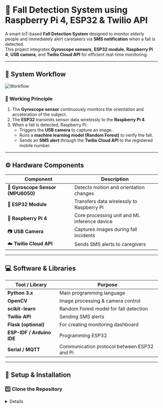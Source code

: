 # 🧠 Fall Detection System using Raspberry Pi 4, ESP32 & Twilio API

A smart IoT-based **Fall Detection System** designed to monitor elderly people and immediately alert caretakers via **SMS notification** when a fall is detected.  
This project integrates **Gyroscope sensors**, **ESP32 module**, **Raspberry Pi 4**, **USB camera**, and **Twilio Cloud API** for efficient real-time monitoring.

---

## 📸 System Workflow

![Workflow](Work%20Flow.jpg)

### 🔄 Working Principle
1. The **Gyroscope sensor** continuously monitors the orientation and acceleration of the subject.
2. The **ESP32** transmits sensor data wirelessly to the **Raspberry Pi 4**.
3. When a fall is detected, Raspberry Pi:
   - Triggers the **USB camera** to capture an image.
   - Runs a **machine learning model (Random Forest)** to verify the fall.
   - Sends an **SMS alert** through the **Twilio Cloud API** to the registered mobile number.

---

## ⚙️ Hardware Components
| Component | Description |
|------------|--------------|
| 🧭 **Gyroscope Sensor (MPU6050)** | Detects motion and orientation changes |
| 📡 **ESP32 Module** | Transfers data wirelessly to Raspberry Pi |
| 🍓 **Raspberry Pi 4** | Core processing unit and ML inference device |
| 📷 **USB Camera** | Captures images during fall incidents |
| ☁️ **Twilio Cloud API** | Sends SMS alerts to caregivers |

---

## 💻 Software & Libraries

| Tool / Library | Purpose |
|----------------|----------|
| **Python 3.x** | Main programming language |
| **OpenCV** | Image processing & camera control |
| **scikit-learn** | Random Forest model for fall detection |
| **Twilio API** | Sending SMS alerts |
| **Flask (optional)** | For creating monitoring dashboard |
| **ESP-IDF / Arduino IDE** | Programming ESP32 |
| **Serial / MQTT** | Communication protocol between ESP32 and Pi |

---

## 🚀 Setup & Installation

### 1️⃣ Clone the Repository
<details>
```bash 
git clone https://github.com/<your-username>/<your-repo-name>.git
cd <your-repo-name>
```
### 2️⃣ Create a Virtual Environment (Optional but Recommended)
```bash
python -m venv venv
source venv/bin/activate  # for Linux/Mac
venv\Scripts\activate     # for Windows
```
### 3️⃣ Install Required Libraries
```bash
   pip install -r requirements.txt
   ```
### 4️⃣ Add Your Twilio Credentials
Create a .env file in the project root directory:
TWILIO_ACCOUNT_SID=your_account_sid
TWILIO_AUTH_TOKEN=your_auth_token
TWILIO_PHONE_NUMBER=+1234567890
RECEIVER_PHONE_NUMBER=+919876543210
⚠️ Note: .env is added to .gitignore to protect sensitive credentials.

### 5️⃣ Run the Python Script
```bash
python fall_detection_code.py
```

---

### 🧠 Machine Learning Model

The Random Forest classifier is trained using gyroscope readings.
1. Predicts if the detected motion corresponds to a fall or normal movement.
2 .If fall probability > threshold → triggers camera + Twilio alert.
   
---

### 📲 Alert Example

When a fall is detected:
--Alert: Possible fall detected!
--Captured image sent to caretaker.
--Location: Living Room
--Timestamp: 2025-10-17 21:15

---

### 🧩 Project Architecture
Gyroscope → ESP32 → Raspberry Pi 4 → (Camera + ML Model + Twilio API)
                                       ↓
                                   Caretaker via SMS

---

### 🔒 Security
1. Sensitive credentials are stored in .env file.
2. .gitignore includes .env and dataset/image folders.
3. Network communication is encrypted via Wi-Fi (ESP32 to Raspberry Pi).

---

### 🧰 Future Enhancements
1. Integrate Firebase Cloud for data logging.
2. Add Real-Time Dashboard using Flask + WebSocket.
3. Use TensorFlow Lite for camera-based fall recognition.
4. Enable GPS integration for location tracking.

---

### 🧑‍💻 Author
Vasanth S S
B.E. Electronics and Communication Engineering
Chennai Institute of Technology
